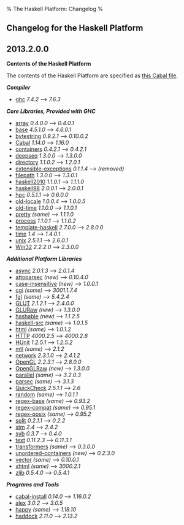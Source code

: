 % The Haskell Platform: Changelog
%

Changelog for the Haskell Platform
-------------------

2013.2.0.0
----------

**Contents of the Haskell Platform**

The contents of the Haskell Platform are specified
as [this Cabal file](https://github.com/haskell/haskell-platform/blob/master/haskell-platform.cabal).

***Compiler***

 * [ghc]                     <span class="versions">_7.4.2_       ⟶ _7.6.3_</span>

***Core Libraries, Provided with GHC***

 * [array]                   <span class="versions">_0.4.0.0_     ⟶ _0.4.0.1_</span>
 * [base]                    <span class="versions">_4.5.1.0_     ⟶ _4.6.0.1_</span>
 * [bytestring]              <span class="versions">_0.9.2.1_     ⟶ _0.10.0.2_</span>
 * [Cabal]                   <span class="versions">_1.14.0_      ⟶ _1.16.0_</span>
 * [containers]              <span class="versions">_0.4.2.1_     ⟶ _0.4.2.1_</span>
 * [deepseq]                 <span class="versions">_1.3.0.0_     ⟶ _1.3.0.0_</span>
 * [directory]               <span class="versions">_1.1.0.2_     ⟶ _1.2.0.1_</span>
 * [extensible-exceptions]   <span class="versions">_0.1.1.4_     ⟶ _(removed)_</span>
 * [filepath]                <span class="versions">_1.3.0.0_     ⟶ _1.3.0.1_</span>
 * [haskell2010]             <span class="versions">_1.1.0.1_     ⟶ _1.1.1.0_</span>
 * [haskell98]               <span class="versions">_2.0.0.1_     ⟶ _2.0.0.1_</span>
 * [hpc]                     <span class="versions">_0.5.1.1_     ⟶ _0.6.0.0_</span>
 * [old-locale]              <span class="versions">_1.0.0.4_     ⟶ _1.0.0.5_</span>
 * [old-time]                <span class="versions">_1.1.0.0_     ⟶ _1.1.0.1_</span>
 * [pretty]                  <span class="versions">_(same)_      ⟶ _1.1.1.0_</span>
 * [process]                 <span class="versions">_1.1.0.1_     ⟶ _1.1.0.2_</span>
 * [template-haskell]        <span class="versions">_2.7.0.0_     ⟶ _2.8.0.0_</span>
 * [time]                    <span class="versions">_1.4_         ⟶ _1.4.0.1_</span>
 * [unix]                    <span class="versions">_2.5.1.1_     ⟶ _2.6.0.1_</span>
 * [Win32]                   <span class="versions">_2.2.2.0_     ⟶ _2.3.0.0_</span>

***Additional Platform Libraries***

 * [async]                   <span class="versions">_2.0.1.3_     ⟶ _2.0.1.4_</span>
 * [attoparsec]              <span class="versions">_(new)_       ⟶ _0.10.4.0_</span>
 * [case-insensitive]        <span class="versions">_(new)_       ⟶ _1.0.0.1_</span>
 * [cgi]                     <span class="versions">_(same)_      ⟶ _3001.1.7.4_</span>
 * [fgl]                     <span class="versions">_(same)_      ⟶ _5.4.2.4_</span>
 * [GLUT]                    <span class="versions">_2.1.2.1_     ⟶ _2.4.0.0_</span>
 * [GLURaw]                  <span class="versions">_(new)_       ⟶ _1.3.0.0_</span>
 * [hashable]                <span class="versions">_(new)_       ⟶ _1.1.2.5_</span>
 * [haskell-src]             <span class="versions">_(same)_      ⟶ _1.0.1.5_</span>
 * [html]                    <span class="versions">_(same)_      ⟶ _1.0.1.2_</span>
 * [HTTP]                    <span class="versions">_4000.2.5_    ⟶ _4000.2.8_</span>
 * [HUnit]                   <span class="versions">_1.2.5.1_     ⟶ _1.2.5.2_</span>
 * [mtl]                     <span class="versions">_(same)_      ⟶ _2.1.2_</span>
 * [network]                 <span class="versions">_2.3.1.0_     ⟶ _2.4.1.2_</span>
 * [OpenGL]                  <span class="versions">_2.2.3.1_     ⟶ _2.8.0.0_</span>
 * [OpenGLRaw]               <span class="versions">_(new)_       ⟶ _1.3.0.0_</span>
 * [parallel]                <span class="versions">_(same)_      ⟶ _3.2.0.3_</span>
 * [parsec]                  <span class="versions">_(same)_      ⟶ _3.1.3_</span>
 * [QuickCheck]              <span class="versions">_2.5.1.1_     ⟶ _2.6_</span>
 * [random]                  <span class="versions">_(same)_      ⟶ _1.0.1.1_</span>
 * [regex-base]              <span class="versions">_(same)_      ⟶ _0.93.2_</span>
 * [regex-compat]            <span class="versions">_(same)_      ⟶ _0.95.1_</span>
 * [regex-posix]             <span class="versions">_(same)_      ⟶ _0.95.2_</span>
 * [split]                   <span class="versions">_0.2.1.1_     ⟶ _0.2.2_</span>
 * [stm]                     <span class="versions">_2.4_         ⟶ _2.4.2_</span>
 * [syb]                     <span class="versions">_0.3.7_       ⟶ _0.4.0_</span>
 * [text]                    <span class="versions">_0.11.2.3_    ⟶ _0.11.3.1_</span>
 * [transformers]            <span class="versions">_(same)_      ⟶ _0.3.0.0_</span>
 * [unordered-containers]    <span class="versions">_(new)_       ⟶ _0.2.3.0_</span>
 * [vector]                  <span class="versions">_(same)_      ⟶ _0.10.0.1_</span>
 * [xhtml]                   <span class="versions">_(same)_      ⟶ _3000.2.1_</span>
 * [zlib]                    <span class="versions">_0.5.4.0_     ⟶ _0.5.4.1_</span>

***Programs and Tools***

 * [cabal-install]           <span class="versions">_0.14.0_      ⟶ _1.16.0.2_</span>
 * [alex]                    <span class="versions">_3.0.2_       ⟶ _3.0.5_</span>
 * [happy]                   <span class="versions">_(same)_      ⟶ _1.18.10_</span>
 * [haddock]                 <span class="versions">_2.11.0_      ⟶ _2.13.2_</span>

[ghc]: http://haskell.org/ghc

[array]: http://hackage.haskell.org/package/array
[attoparsec]: http://hackage.haskell.org/package/attoparsec
[base]: http://hackage.haskell.org/package/base
[bytestring]: http://hackage.haskell.org/package/bytestring
[Cabal]: http://hackage.haskell.org/package/Cabal
[case-insensitive]: http://hackage.haskell.org/package/case-insensitive
[containers]: http://hackage.haskell.org/package/containers
[deepseq]: http://hackage.haskell.org/package/deepseq
[directory]: http://hackage.haskell.org/package/directory
[extensible-exceptions]: http://hackage.haskell.org/package/extensible-exceptions
[filepath]: http://hackage.haskell.org/package/filepath
[hashable]: http://hackage.haskell.org/package/hashable
[haskell2010]: http://hackage.haskell.org/package/haskell2010
[haskell98]: http://hackage.haskell.org/package/haskell98
[hpc]: http://hackage.haskell.org/package/hpc
[old-locale]: http://hackage.haskell.org/package/old-locale
[old-time]: http://hackage.haskell.org/package/old-time
[pretty]: http://hackage.haskell.org/package/pretty
[process]: http://hackage.haskell.org/package/process
[template-haskell]: http://hackage.haskell.org/package/template-haskell
[time]: http://hackage.haskell.org/package/time
[unix]: http://hackage.haskell.org/package/unix
[Win32]: http://hackage.haskell.org/package/Win32
[async]: http://hackage.haskell.org/package/async
[cgi]: http://hackage.haskell.org/package/cgi
[fgl]: http://hackage.haskell.org/package/fgl
[GLUT]: http://hackage.haskell.org/package/GLUT
[GLURaw]: http://hackage.haskell.org/package/GLURaw
[haskell-src]: http://hackage.haskell.org/package/haskell-src
[html]: http://hackage.haskell.org/package/html
[HTTP]: http://hackage.haskell.org/package/HTTP
[HUnit]: http://hackage.haskell.org/package/HUnit
[mtl]: http://hackage.haskell.org/package/mtl
[network]: http://hackage.haskell.org/package/network
[OpenGL]: http://hackage.haskell.org/package/OpenGL
[OpenGLRaw]: http://hackage.haskell.org/package/OpenGLRaw
[parallel]: http://hackage.haskell.org/package/parallel
[parsec]: http://hackage.haskell.org/package/parsec
[QuickCheck]: http://hackage.haskell.org/package/QuickCheck
[random]: http://hackage.haskell.org/package/random
[regex-base]: http://hackage.haskell.org/package/regex-base
[regex-compat]: http://hackage.haskell.org/package/regex-compat
[regex-posix]: http://hackage.haskell.org/package/regex-posix
[split]: http://hackage.haskell.org/package/split
[stm]: http://hackage.haskell.org/package/stm
[syb]: http://hackage.haskell.org/package/syb
[text]: http://hackage.haskell.org/package/text
[transformers]: http://hackage.haskell.org/package/transformers
[unordered-containers]: http://hackage.haskell.org/package/unordered-containers
[vector]: http://hackage.haskell.org/package/vector
[xhtml]: http://hackage.haskell.org/package/xhtml
[zlib]: http://hackage.haskell.org/package/zlib

[cabal-install]: http://hackage.haskell.org/package/cabal-install
[alex]: http://haskell.org/alex
[happy]: http://haskell.org/happy
[haddock]: http://haskell.org/haddock
